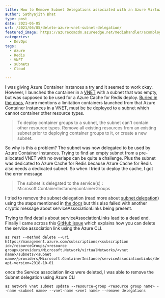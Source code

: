 ```yaml
---
title: How to Remove Subnet Delegations associated with an Azure Virtual Network(VNET) Subnet
author: Sathyajith Bhat
type: post
date: 2021-06-05
url: /2021/06/05/delete-azure-vnet-subnet-delegation/
featured_image: https://azurecomcdn.azureedge.net/mediahandler/acomblog/media/Default/blog/6a669a37-0ef5-41b3-8ea7-449552243735.png
categories: 
  - DevOps
tags:
  - Azure
  - Redis
  - VNET
  - subnets
  - Cloud

---
```


I was giving Azure Container Instances a try and it seemed to work okay. However, I launched the container in a [VNET](https://docs.microsoft.com/en-us/azure/virtual-network/virtual-networks-overview) with a subnet that was empty, but was supposed to be used for a Azure Cache for Redis deploy. [Buried in the docs](https://docs.microsoft.com/en-us/azure/container-instances/container-instances-virtual-network-concepts), Azure mentions a limitation containers launched from that Azure Container Instances in a VNET, must be be deployed to a subnet which cannot container other resource types.

> To deploy container groups to a subnet, the subnet can't contain other resource types. Remove all existing resources from an existing subnet prior to deploying container groups to it, or create a new subnet.

So why is this a problem? The subnet was now delegated to be used by Azure Container Instances. Trying to find an empty subnet from a pre-allocated VNET with no overlaps can be quite a challenge. Plus the subnet was dedicated to Azure Cache for Redis because Azure Cache for Redis also needs a dedicated subnet. So when I tried to deploy the cache, I got the error message

> The subnet is delegated to the service(s) : Microsoft.ContainerInstance/containerGroups


I tried to remove the subnet delegation (read more about [subnet delegation](https://docs.microsoft.com/en-us/azure/virtual-network/subnet-delegation-overview)) using the steps mentioned in [the docs](https://docs.microsoft.com/en-us/azure/virtual-network/manage-subnet-delegation#remove-subnet-delegation-from-an-azure-service) but this also failed with another cryptic message about serviceAssociationLinks being present. 

Trying to find details about serviceAssociationLinks lead to a dead end. Finally I came across this [GitHub issue](https://github.com/MicrosoftDocs/azure-docs/issues/48902#issuecomment-685854862) which explains how you can delete the service association link using the Azure CLI.


```
az rest --method delete --uri https://management.azure.com/subscriptions/<subscription id>/resourceGroups/<resource group>/providers/Microsoft.Network/virtualNetworks/<vnet name>/subnets/<subnet name>/providers/Microsoft.ContainerInstance/serviceAssociationLinks/default?api-version=2018-10-01

```

once the Service association links were deleted, I was able to remove the Subnet delegation using Azure CLI

```
az network vnet subnet update --resource-group <resource group name> --name <subnet name> --vnet-name <vnet name> --remove delegations
```
